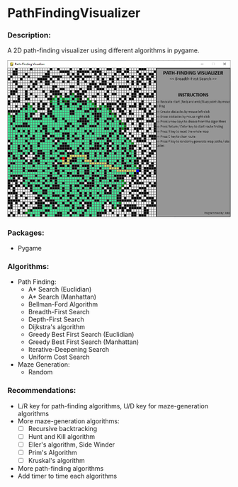 # PathFindingVisualizer
### Description:

A 2D path-finding visualizer using different algorithms in pygame.

![alt text](https://github.com/JoboFernandez/PathFindingVisualizer/blob/master/images/01_BFS.png?raw=true)

### Packages:
- Pygame

### Algorithms: 
- Path Finding:
  - A* Search (Euclidian)
  - A* Search (Manhattan)
  - Bellman-Ford Algorithm
  - Breadth-First Search
  - Depth-First Search
  - Dijkstra's algorithm
  - Greedy Best First Search (Euclidian)
  - Greedy Best First Search (Manhattan)
  - Iterative-Deepening Search
  - Uniform Cost Search
- Maze Generation:
  - Random

### Recommendations:
- L/R key for path-finding algorithms, U/D key for maze-generation algorithms
- More maze-generation algorithms: 
  - [ ] Recursive backtracking
  - [ ] Hunt and Kill algorithm
  - [ ] Eller's algorithm, Side Winder
  - [ ] Prim's Algorithm
  - [ ] Kruskal's algorithm
- More path-finding algorithms
- Add timer to time each algorithms
